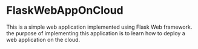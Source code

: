 # FlaskWebAppOnCloud
This is a simple web application implemented using Flask Web framework. the purpose of implementing this application is to learn how to deploy a web application on the cloud.
